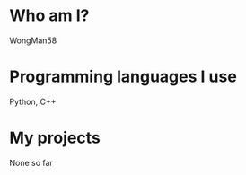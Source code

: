 # Who am I?

WongMan58

# Programming languages I use

Python, C++

# My projects

None so far

<!---
WongMan58/WongMan58 is a ✨ special ✨ repository because its `README.md` (this file) appears on your GitHub profile.
You can click the Preview link to take a look at your changes.
--->
